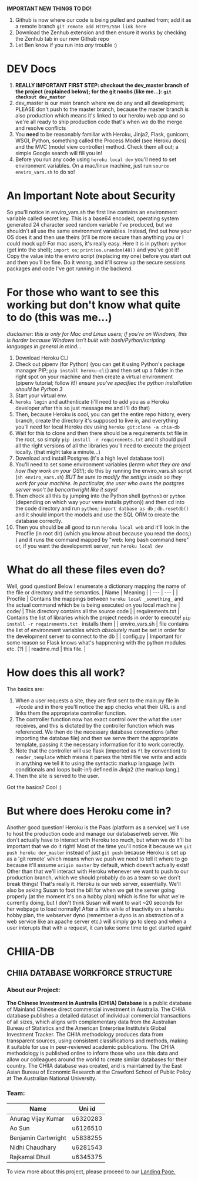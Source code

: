 **IMPORTANT NEW THINGS TO DO!**
1. Github is now where our code is being pulled and pushed from; add it as a
   remote branch `git remote add HTTPS/SSH link here`
2. Download the Zenhub extension and then ensure it works by checking the
   Zenhub tab in our new Github repo
3. Let Ben know if you run into _any_ trouble :) 

DEV Docs
=========
1) **REALLY IMPORTANT FIRST STEP: checkout the dev_master branch of the project (explained below); for the git noobs (like me...): `git checkout dev_master`**
2) dev_master is our main branch where we do any and all development; PLEASE don't push to the master branch, because the master branch is also production
   which means it's linked to our heroku web app and so we're all ready to ship production code that's when we do the merge and resolve conflicts
3) You **need** to be reasonably familiar with Heroku, Jinja2, Flask, gunicorn, WSGI, Python, something called the Process Model (see Heroku docs) and
   the MVC (model view controller) method. Check them all out; a simple Google search will fill you in!
4) Before you run any code using `heroku local dev` you'll need to set environment variables. On a mac/linux machine, just run `source enviro_vars.sh` to
   do so!

An Important Note about Security
========
So you'll notice in enviro_vars.sh the first line contains an environment variable called secret key. This is a base64 encoded, operating system generated 24 character seed random variable I've produced, but we shouldn't all use the same environment variables. Instead, find out how your OS does it and then use theirs (it'll be more secure than anything you or I could mock up!)
For mac users, it's really easy. Here it is in python:
`python` (get into the shell); `import os`; `print(os.urandom(48))` and you've got it! Copy the value into the enviro script (replacing my one) before you start out and then you'll be fine. Do it wrong, and it'll screw up the secure sessions packages and code I've got running in the backend.

For those who want to see this working but don't know what quite to do (this was me...)
========
_disclaimer: this is only for Mac and Linux users; if you're on Windows, this is harder because Windows isn't built with bash/Python/scripting languages in
general in mind..._
1) Download Heroku CLI
2) Check out pipenv (for Python) (you can get it using Python's package manager PIP; `pip install heroku-cli`) and then set up a folder in the right spot on
   your machine and then create a virtual environment (pipenv tutorial; follow it!) *ensure you've specifiec the python installation should be Python 3*
3) Start your virtual env.
4) `heroku login` and authenticate (i'll need to add you as a Heroku developer after this so just message me and I'll do that)
5) Then, because Heroku is cool, you can get the entire repo history, every branch, create the directory it's supposed to live in, and everything you'll
   need for local Heroku dev using `heroku git:clone -a chia-db`
6) Wait for this to clone and then there should be a requirements.txt file in the root, so simply `pip install -r requirements.txt` and it should
   pull all the right versions of all the libraries you'll need to execute the project locally. (that might take a minute...)
7) Download and install Postgres (it's a high level database tool)
8) You'll need to set some environment variables (*lerarn what they are and how they work on your OS!!*); do this by running the enviro_vars.sh script
   (`sh enviro_vars.sh`) *BUT be sure to modify the settigs inside so they work for your machine. In pacticular, the user who owns the postgres server
   won't be _bencartwright_ like it says!*
9) Then check all this by jumping into the Python shell (`python3` or `python` (depending on which way your venv installs python)) and then cd into the
   code directory and run `python`; `import datbase as db` ; `db.resetdb()` and it should import the models and use the SQL ORM to create the database
   correctly.
10) Then you should be all good to run `heroku local web` and it'll look in the Procfile (in root dir) (which you know about because you read the docs;) )
    and it runs the command mapped by "web: long bash command here" or, if you want the developemnt server, run `heroku local dev`

What do all these files even do?
==================================
Well, good question!
Below I enumerate a dictionary mapping the name of the file or directory and the semantics.
| Name | Meaning |
| --- | --- |
| Procfile | Contains the mappings between `heroku local _something_` and the actual command which be is being executed on you local machine
| code/ | This directory contains all the source code  |
| requirements.txt | Contains the list of libraries which the project needs in order to execute! `pip install -r requirements.txt ` installs them  |
| enviro_vars.sh  | file contains the list of environment variables which *absolutely* must be set in order for the development server to connect to the db |
| config.py | Important for some reason so Flask knows what's happnening with the python modules etc. (?) |
| readme.md  | this file. |


How does this all work?
==========================
The basics are:
1) When a user requests a site, they are first sent to the main.py file in ~/code and in there you'll notice the app checks what their URL is and links them
   the appropriate controller function.
2) The controller function now has exact control over the what the user receives, and this is dictated by the controller function which was referenced.
   We then do the necessary database connections (after importing the databae file) and then we serve them the appropriate template, passing it the necessary
   information for it to work correctly.
3) Note that the controller will use flask (imported as `fl` by convention) to `render_template` which means it parses the html file we write and adds in
   anything we tell it to using the syntactic markup language (with conditionals and loops built-in!) defined in Jinja2 (the markup lang.)
4) Then the site is served to the user.


Got the basics? Cool :)

But where does Heroku come in?
===================================
Another good question! Heroku is the Paas (platform as a service) we'll use to host the production code and manage our database/web server. We don't actually
have to interact with Heroku too much, but when we do it'll be important that we do it right! Most of the time you'll notice it because we
``git push heroku dev_master`` instead of just `git push` because Heroku is set up as a 'git remote' which means when we push we need to tell it where to go
because it'll assume `origin master` by default, which doesn't actually exist!
Other than that we'll interact with Heroku whenever we want to push to our production branch, which we should probably do as a team so we don't break things!
That's really it. Heroku is our web server, essentially. We'll also be asking Susan to foot the bill for when we get the server going properly (at the moment
it's on a hobby plan) which is fine for what we're currently doing, but I don't think Susan will want to wait ~20 seconds for her webpage to load normally!
After a little while of inactivity on a heroku hobby plan, the webserver dyno (remember a dyno is an abstraction of a web service like an apache server etc.)
will simply go to sleep and when a user interupts that with a request, it can take some time to get started again!

# CHIIA-DB

## CHIIA DATABASE WORKFORCE STRUCTURE

### About our Project:
**The Chinese Investment in Australia (CHIIA) Database** is a public database of Mainland Chinese direct commercial investment in Australia. The CHIIA database publishes a detailed dataset of individual commercial transactions of all sizes, which aligns with complementary data from the Australian Bureau of Statistics and the American Enterprise Institute’s Global Investment Tracker. The CHIIA methodology produces data from transparent sources, using consistent classifications and methods, making it suitable for use in peer-reviewed academic publications. The CHIIA methodology is published online to inform those who use this data and allow our colleagues around the world to create similar databases for their country. The CHIIA database was created, and is maintained by the East Asian Bureau of Economic Research at the Crawford School of Public Policy at The Australian National University.

### Team:

| Name        | Uni id       |
| ------------- |:-------------:|
| Anurag Vijay Kumar     | u6320283|
| Ao Sun     | u6126510     |   
| Benjamin Cartwright  | u5838255      |
| Nidhi Chaudhary   | u6281543     |
| Rajkamal Dhull  |u6345375     |




To view more about this project, please proceed to our [Landing Page.](https://sites.google.com/s/1wjU4dPP7f6Wb2QxUPzAfJoV6wSTdz2Ts/p/1NkN570w5u3MzU_j_zp-6VNILJb1qo1dS/edit?authuser=2)
